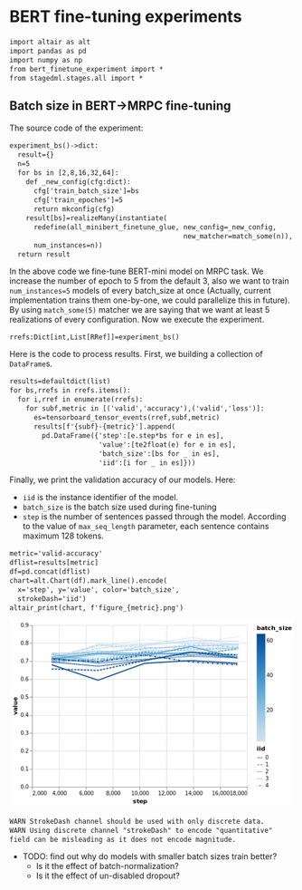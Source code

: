 BERT fine-tuning experiments
============================

``` {.python .numberLines startFrom="1"}
import altair as alt
import pandas as pd
import numpy as np
from bert_finetune_experiment import *
from stagedml.stages.all import *
```

Batch size in BERT-\>MRPC fine-tuning
-------------------------------------

The source code of the experiment:

``` {.python .numberLines startFrom="1"}
experiment_bs()->dict:
  result={}
  n=5
  for bs in [2,8,16,32,64]:
    def _new_config(cfg:dict):
      cfg['train_batch_size']=bs
      cfg['train_epoches']=5
      return mkconfig(cfg)
    result[bs]=realizeMany(instantiate(
      redefine(all_minibert_finetune_glue, new_config=_new_config,
                                           new_matcher=match_some(n)),
      num_instances=n))
  return result
```

In the above code we fine-tune BERT-mini model on MRPC task. We increase
the number of epoch to 5 from the default 3, also we want to train
`num_instances=5` models of every batch\_size at once (Actually, current
implementation trains them one-by-one, we could parallelize this in
future). By using `match_some(5)` matcher we are saying that we want at
least 5 realizations of every configuration. Now we execute the
experiment.

``` {.python .numberLines startFrom="6"}
rrefs:Dict[int,List[RRef]]=experiment_bs()
```

Here is the code to process results. First, we building a collection of
`DataFrame`s.

``` {.python .numberLines startFrom="7"}
results=defaultdict(list)
for bs,rrefs in rrefs.items():
  for i,rref in enumerate(rrefs):
    for subf,metric in [('valid','accuracy'),('valid','loss')]:
      es=tensorboard_tensor_events(rref,subf,metric)
      results[f'{subf}-{metric}'].append(
        pd.DataFrame({'step':[e.step*bs for e in es],
                      'value':[te2float(e) for e in es],
                      'batch_size':[bs for _ in es],
                      'iid':[i for _ in es]}))
```

Finally, we print the validation accuracy of our models. Here:

-   `iid` is the instance identifier of the model.
-   `batch_size` is the batch size used during fine-tuning
-   `step` is the number of sentences passed through the model.
    According to the value of `max_seq_length` parameter, each sentence
    contains maximum 128 tokens.

``` {.python .numberLines startFrom="17"}
metric='valid-accuracy'
dflist=results[metric]
df=pd.concat(dflist)
chart=alt.Chart(df).mark_line().encode(
  x='step', y='value', color='batch_size',
  strokeDash='iid')
altair_print(chart, f'figure_{metric}.png')
```

![](./figure_valid-accuracy.png)

``` {.stderr}
WARN StrokeDash channel should be used with only discrete data.
WARN Using discrete channel "strokeDash" to encode "quantitative" field can be misleading as it does not encode magnitude.
```

-   TODO: find out why do models with smaller batch sizes train better?
    -   Is it the effect of batch-normalization?
    -   Is it the effect of un-disabled dropout?
